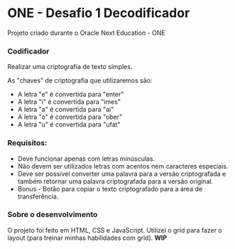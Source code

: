 # **ONE** - Desafio 1  Decodificador

Projeto criado durante o Oracle Next Education - ONE

### Codificador

Realizar uma criptografia de texto simples.

As "chaves" de criptografia que utilizaremos são:
* A letra "e" é convertida para "enter"
* A letra "i" é convertida para "imes"
* A letra "a" é convertida para "ai"
* A letra "o" é convertida para "ober"
* A letra "u" é convertida para "ufat"

### Requisitos:
* Deve funcionar apenas com letras minúsculas.
* Não devem ser utilizados letras com acentos nem caracteres especiais.
* Deve ser possível converter uma palavra para a versão criptografada e também retornar uma palavra criptografada para a versão original.
* Bonus - Botão para copiar o texto criptografado para a área de transferência.

### Sobre o desenvolvimento

O projeto foi feito em HTML, CSS e JavaScript.
Utilizei o grid para fazer o layout (para treinar minhas habilidades com grid).
 **WIP**